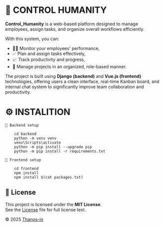 # 🧠 CONTROL HUMANITY 

**Control_Humanity** is a web-based platform designed to manage employees, assign tasks, and organize overall workflows efficiently.

With this system, you can:

- 👨‍💼 Monitor your employees' performance,
- ✅ Plan and assign tasks effectively,
- 📈 Track productivity and progress,
- 📅 Manage projects in an organized, role-based manner.

The project is built using **Django (backend)** and **Vue.js (frontend)** technologies, offering users a clean interface, real-time Kanban board, and internal chat system to significantly improve team collaboration and productivity.

# ⚙️ INSTALITION 

    📁 Backend setup 

        cd backend
        python -m venv venv
        venv\Scripts\activate
        python -m pip install --upgrade pip
        python -m pip install -r requirements.txt

    📁 Frontend setup 
        
        cd frontend
        npm install
        npm install $(cat packages.txt)

## 📄 License

This project is licensed under the **MIT License**.  
See the [License](License) file for full license text.

© 2025 [Thanos-in](https://github.com/Thanos-in)        